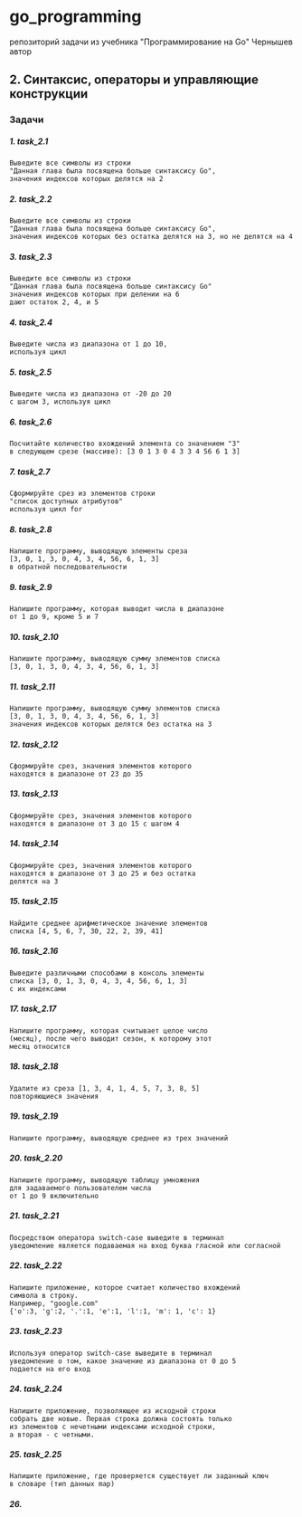 # go_programming
репозиторий задачи из учебника "Программирование на Go" Чернышев автор

## 2. Синтаксис, операторы и управляющие конструкции
### Задачи
##### 1. task_2.1
	Выведите все символы из строки 
	"Данная глава была посвящена больше синтаксису Go",
	значения индексов которых делятся на 2
##### 2. task_2.2
	Выведите все символы из строки 
	"Данная глава была посвящена больше синтаксису Go",
	значения индексов которых без остатка делятся на 3, но не делятся на 4
##### 3. task_2.3
	Выведите все символы из строки 
	"Данная глава была посвящена больше синтаксису Go"
	значения индексов которых при делении на 6
	дают остаток 2, 4, и 5
##### 4. task_2.4 
	Выведите числа из диапазона от 1 до 10,
	используя цикл
##### 5. task_2.5
	Выведите числа из диапазона от -20 до 20
	с шагом 3, используя цикл
##### 6. task_2.6
	Посчитайте количество вхождений элемента со значением "3"
	в следующем срезе (массиве): [3 0 1 3 0 4 3 3 4 56 6 1 3]
##### 7. task_2.7
	Сформируйте срез из элементов строки
	"список доступных атрибутов"
	используя цикл for
##### 8. task_2.8
	Напишите программу, выводящую элементы среза
	[3, 0, 1, 3, 0, 4, 3, 4, 56, 6, 1, 3]
	в обратной последовательности
##### 9. task_2.9
	Напишите программу, которая выводит числа в диапазоне
	от 1 до 9, кроме 5 и 7
##### 10. task_2.10
	Напишите программу, выводящую сумму элементов списка
	[3, 0, 1, 3, 0, 4, 3, 4, 56, 6, 1, 3]
##### 11. task_2.11
	Напишите программу, выводящую сумму элементов списка
	[3, 0, 1, 3, 0, 4, 3, 4, 56, 6, 1, 3]
	значения индексов которых делятся без остатка на 3
##### 12. task_2.12
	Сформируйте срез, значения элементов которого
	находятся в диапазоне от 23 до 35
##### 13. task_2.13
	Сформируйте срез, значения элементов которого
	находятся в диапазоне от 3 до 15 с шагом 4
##### 14. task_2.14
	Сформируйте срез, значения элементов которого
	находятся в диапазоне от 3 до 25 и без остатка
	делятся на 3
##### 15. task_2.15
	Найдите среднее арифметическое значение элементов
	списка [4, 5, 6, 7, 30, 22, 2, 39, 41]
##### 16. task_2.16
	Выведите различными способами в консоль элементы
	списка [3, 0, 1, 3, 0, 4, 3, 4, 56, 6, 1, 3]
	с их индексами
##### 17. task_2.17
	Напишите программу, которая считывает целое число
	(месяц), после чего выводит сезон, к которому этот
	месяц относится
##### 18. task_2.18
	Удалите из среза [1, 3, 4, 1, 4, 5, 7, 3, 8, 5]
	повторяющиеся значения
##### 19. task_2.19
	Напишите программу, выводящую среднее из трех значений
##### 20. task_2.20
	Напишите программу, выводящую таблицу умножения
	для задаваемого пользователем числа
	от 1 до 9 включительно
##### 21. task_2.21
	Посредством оператора switch-case выведите в терминал
	уведомление является подаваемая на вход буква гласной или согласной
##### 22. task_2.22
	Напишите приложение, которое считает количество вхождений
	символа в строку.
	Например, "google.com"
	{'o':3, 'g':2, '.':1, 'e':1, 'l':1, 'm': 1, 'c': 1}
##### 23. task_2.23
	Используя оператор switch-case выведите в терминал
	уведомление о том, какое значение из диапазона от 0 до 5
	подается на его вход
##### 24. task_2.24
	Напишите приложение, позволяющее из исходной строки
	собрать две новые. Первая строка должна состоять только
	из элементов с нечетными индексами исходной строки,
	а вторая - с четными.
##### 25. task_2.25
	Напишите приложение, где проверяется существует ли заданный ключ
	в словаре (тип данных map)
##### 26.
   

